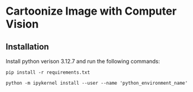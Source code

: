 # Cartoonize Image with Computer Vision

## Installation
Install python verison 3.12.7 and run the following commands:

```pip install -r requirements.txt```

```python -m ipykernel install --user --name 'python_environment_name'```
